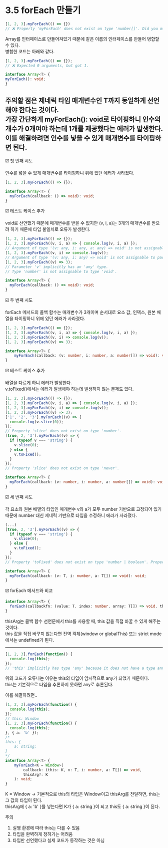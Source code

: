 # 3.5 forEach 만들기

```ts
[1, 2, 3].myForEach(() => {})
// ❌ Property 'myForEach' does not exist on type 'number[]'. Did you mean 'forEach'?
```
Array를 인터페이스로 만들어져있기 때문에 같은 이름의 인터페이스를 만들어 병합할 수 있다.<br>
병합한 코드는 아래와 같다.

```ts
[1, 2, 3].myForEach(() => {});
// ❌ Expected 0 arguments, but got 1.

interface Array<T> {
myForEach(): void;
}
```
주의할 점은 제네릭 타입 매개변수인 T까지 동일하게 선언해야 한다는 것이다.<br>
가장 간단하게 myForEach(): void로 타이핑하니 인수의 개수가 0개여야 하는데 1개를 제공했다는 에러가 발생한다. 이를 해결하려면 인수를 넣을 수 있게 매개변수를 타이핑하면 된다.
---
☑️ 첫 번째 시도

인수를 넣을 수 있게 매개변수를 타이핑하니 위에 있던 에러가 사라졌다.
```ts
[1, 2, 3].myForEach(() => {});

interface Array<T> {
  myForEach(callback: () => void): void;
}
```
☑️ 테스트 케이스 추가

void로 선언했기 때문에 매개변수를 받을 수 없지만 (v, i, a)는 3개의 매개변수를 받으려 하기 때문에 타입 불일치로 오류가 발생한다.

```ts
[1, 2, 3].myForEach(() => {});
[1, 2, 3].myForEach((v, i, a) => { console.log(v, i, a) });
// Argument of type '(v: any, i: any, a: any) => void' is not assignable to parameter of type '() => void'.
[1, 2, 3].myForEach((v, i) => console.log(v));
// Argument of type '(v: any, i: any) => void' is not assignable to parameter of type '() => void'.
[1, 2, 3].myForEach((v) => 3);
// Parameter 'v' implicitly has an 'any' type.
// Type 'number' is not assignable to type 'void'.

interface Array<T> {
  myForEach(callback: () => void): void;
}
```

☑️ 두 번째 시도

forEach 메서드의 콜백 함수는 매개변수가 3개이며 순서대로 요소 값, 인덱스, 원본 배열을 타이핑하니 위에 있던 에러가 사라졌다.
```ts
[1, 2, 3].myForEach(() => {});
[1, 2, 3].myForEach((v, i, a) => { console.log(v, i, a) });
[1, 2, 3].myForEach((v, i) => console.log(v));
[1, 2, 3].myForEach((v) => 3);

interface Array<T> {
	myForEach(callback: (v: number, i: number, a: number[]) => void): void;
}
```

☑️ 테스트 케이스 추가

배열을 다르게 하니 에러가 발생한다.<br>
v.toFixed()에서는 에러가 발생해야 하는데 발생하지 않는 문제도 있다.
```ts
[1, 2, 3].myForEach(() => {});
[1, 2, 3].myForEach((v, i, a) => { console.log(v, i, a) });
[1, 2, 3].myForEach((v, i) => console.log(v));
[1, 2, 3].myForEach((v) => 3);
['1', '2', '3'].myForEach((v) => {
  console.log(v.slice(0));
});
// Property 'slice' does not exist on type 'number'.
[true, 2, '3'].myForEach((v) => {
  if (typeof v === 'string') {
    v.slice(0);
  } else {
    v.toFixed();
  }
});
// Property 'slice' does not exist on type 'never'.

interface Array<T> {
  myForEach(callback: (v: number, i: number, a: number[]) => void): void;
}
```

☑️ 세 번째 시도

각 요소와 원본 배열의 타입인 매개변수 v와 a가 모두 number 기반으로 고정되어 있기 때문에 number 대신 제네릭 기반으로 타입을 수정하니 에러가 사라졌다.

```ts
(...)
[true, 2, '3'].myForEach((v) => {
  if (typeof v === 'string') {
    v.slice(0);
  } else {
    v.toFixed();
  }
});
// Property 'toFixed' does not exist on type 'number | boolean'. Property 'toFixed' does not exist on type 'false'.

interface Array<T> {
  myForEach(callback: (v: T, i: number, a: T[]) => void): void;
}
```

☑️ forEach 메서드와 비교
```ts
interface Array<T> {
  forEach(callbackfn: (value: T, index: number, array: T[]) => void, thisArg?: any): void;
}
```

thisArg는 콜백 함수 선언문에서 this를 사용할 때, this 값을 직접 바꿀 수 있게 해주는 것이다.<br>
this 값을 직접 바꾸지 않는다면 전역 객체(window or globalThis) 또는 strict mode에서는 undefined가 된다.

---
```ts
[1, 2, 3].forEach(function() {
  console.log(this);
});
// 'this' implicitly has type 'any' because it does not have a type annotation.
```
위의 코드가 오류나는 이유는 this의 타입이 암시적으로 any가 되었기 때문이다.<br>
this는 기본적으로 타입을 추론하지 못하면 any로 추론된다.

이를 해결하려면..

```ts
[1, 2, 3].myForEach(function() {
  console.log(this);
});
// this: Window
[1, 2, 3].myForEach(function() {
  console.log(this);
}, { a: 'b' });
/*
this: {
    a: string;
}
*/
interface Array<T> {
	myForEach<K = Window>(
		callback: (this: K, v: T, i: number, a: T[]) => void,
		thisArg?: K
	): void;
}
```
K = Window → 기본적으로 this의 타입은 Window이고 thisArg를 전달하면, this는 그 값의 타입이 된다.<br>
thisArg에 { a: 'b' }를 넣는다면 K가 { a: string }이 되고 this도 { a: string }이 된다.

주의
1. 실행 환경에 따라 this는 다를 수 있음
2. 타입을 완벽하게 정하기는 어려움
3. 타입만 선언했다고 실제 코드가 동작하는 것은 아님

